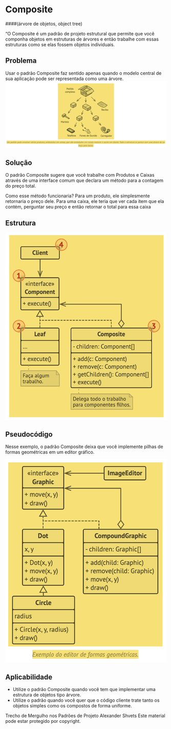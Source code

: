 # Composite 
####(árvore de objetos, object tree)

“O Composite é um padrão de projeto estrutural que permite que você componha objetos em estruturas de árvores e então trabalhe com essas estruturas como se elas fossem objetos individuais.

## Problema
Usar o padrão Composite faz sentido apenas quando o modelo central de sua aplicação pode ser representada como uma árvore.
![](./problema.png)

## Solução
O padrão Composite sugere que você trabalhe com Produtos e Caixas através de uma interface comum que declara um método para a contagem do preço total.

Como esse método funcionaria? Para um produto, ele simplesmente retornaria o preço dele. Para uma caixa, ele teria que ver cada item que ela contém, perguntar seu preço e então retornar o total para essa caixa

## Estrutura
![](./estrutura.png)

## Pseudocódigo
Nesse exemplo, o padrão Composite deixa que você implemente pilhas de formas geométricas em um editor gráfico.

![](./pseudocodigo.png)

## Aplicabilidade
- Utilize o padrão Composite quando você tem que implementar uma estrutura de objetos tipo árvore.
- Utilize o padrão quando você quer que o código cliente trate tanto os objetos simples como os compostos de forma uniforme.


Trecho de
Mergulho nos Padrões de Projeto
Alexander Shvets
Este material pode estar protegido por copyright.